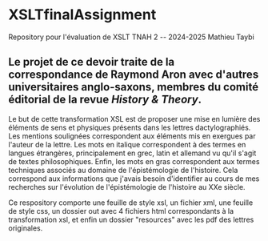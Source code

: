 # XSLTfinalAssignment
Repository pour l'évaluation de XSLT TNAH 2 -- 2024-2025 Mathieu Taybi

## Le projet de ce devoir traite de la correspondance de Raymond Aron avec d'autres universitaires anglo-saxons, membres du comité éditorial de la revue *History & Theory*.


Le but de cette transformation XSL est de proposer une mise en lumière des éléments de sens et physiques présents dans les lettres dactylographiés. Les mentions soulignées correspondent aux éléments mis en exergues par l'auteur de la lettre. Les mots en italique correspondent à des termes en langues étrangères, principalement en grec, latin et allemand vu qu'il s'agit de textes philosophiques. Enfin, les mots en gras correspondent aux termes techniques associés au domaine de l'épistémologie de l'histoire. Cela correspond aux informations que j'avais besoin d'identifier au cours de mes recherches sur l'évolution de l'épistémologie de l'histoire au XXe siècle. 

Ce respository comporte une feuille de style xsl, un fichier xml, une feuille de style css, un dossier out avec 4 fichiers html correspondants à la transformation xsl, et enfin un dossier "resources" avec les pdf des lettres originales. 
